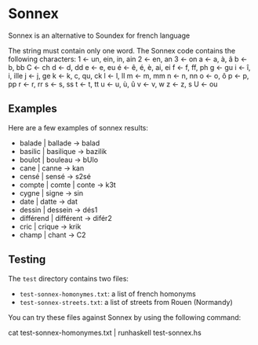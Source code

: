 Sonnex
======

Sonnex is an alternative to Soundex for french language

The string must contain only one word.
The Sonnex code contains the following characters:
    1 ← un, ein, in, ain
    2 ← en, an
    3 ← on
    a ← a, à, â
    b ← b, bb
    C ← ch
    d ← d, dd
    e ← e, eu
    é ← ê, é, è, ai, ei
    f ← f, ff, ph
    g ← gu
    i ← î, i, ille
    j ← j, ge
    k ← k, c, qu, ck
    l ← l, ll
    m ← m, mm
    n ← n, nn
    o ← o, ô
    p ← p, pp
    r ← r, rr
    s ← s, ss
    t ← t, tt
    u ← u, ù, û
    v ← v, w
    z ← z, s
    U ← ou

Examples
--------

Here are a few examples of sonnex results:

- balade | ballade → balad
- basilic | basilique → bazilik
- boulot | bouleau → bUlo
- cane | canne → kan
- censé | sensé → s2sé
- compte | comte | conte → k3t
- cygne | signe → sin
- date | datte → dat
- dessin | dessein → dés1
- différend | différent → difér2
- cric | crique → krik
- champ | chant → C2

Testing
-------

The `test` directory contains two files:

- `test-sonnex-homonymes.txt`: a list of french homonyms
- `test-sonnex-streets.txt`: a list of streets from Rouen (Normandy)

You can try these files against Sonnex by using the following command:

   cat test-sonnex-homonymes.txt | runhaskell test-sonnex.hs 


